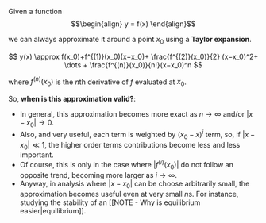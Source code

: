 Given a function 
$$\begin{align}
y = f(x)
\end{align}$$

we can always approximate it around a point $x_0$ using a **Taylor expansion**. 

$$
y(x) \approx f(x_0)+f^{(1)}(x_0)(x−x_0)+ \frac{f^{(2)}(x_0)}{2} (x−x_0)^2+ \dots + \frac{f^{(n)}(x_0)}{n!}(x−x_0)^n
$$

where $f^{(n)}(x_0)$ is the $n$th derivative of $f$ evaluated at $x_0$.

So, **when is this approximation valid?**:
- In general, this approximation becomes more exact as $n \to \infty$ and/or $|x - x_0| \to 0$.
- Also, and very useful, each term is weighted by $(x_0 - x)^i$ term, so, if $|x - x_0| \ll 1$, the higher order terms contributions become less and less important.
- Of course, this is only in the case where $|f^{(i)}(x_0)|$ do not follow an opposite trend, becoming more larger as $i \to \infty$.  
- Anyway, in analysis where $|x - x_0|$ can be choose arbitrarily small, the approximation becomes useful even at very small $n$s. For instance, studying the stability of an [[NOTE - Why is equilibrium easier|equilibrium]]. 
